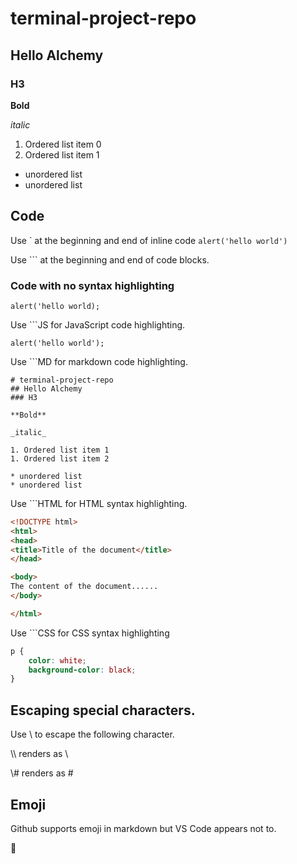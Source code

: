 # terminal-project-repo
## Hello Alchemy
### H3

**Bold**

_italic_

1. Ordered list item 0
1. Ordered list item 1

* unordered list
* unordered list

## Code
Use \` at the beginning and end of inline code `alert('hello world')`

Use \`\`\` at the beginning and end of code blocks.

### Code with no syntax highlighting

```
alert('hello world);
```
Use \`\`\`JS for JavaScript code highlighting.
```JS
alert('hello world');

```
Use \`\`\`MD for markdown code highlighting.

```MD
# terminal-project-repo
## Hello Alchemy
### H3

**Bold**

_italic_

1. Ordered list item 1
1. Ordered list item 2

* unordered list
* unordered list
```

Use \`\`\`HTML for HTML syntax highlighting.

```HTML
<!DOCTYPE html>
<html>
<head>
<title>Title of the document</title>
</head>

<body>
The content of the document......
</body>

</html>
```
Use \`\`\`CSS for CSS syntax highlighting
```CSS
p {
    color: white;
    background-color: black;
}
```

## Escaping special characters.
Use \\ to escape the following character.

\\\\ renders as \\

\\\# renders as \#

## Emoji
Github supports emoji in markdown but VS Code appears not to.

:supervillain:


